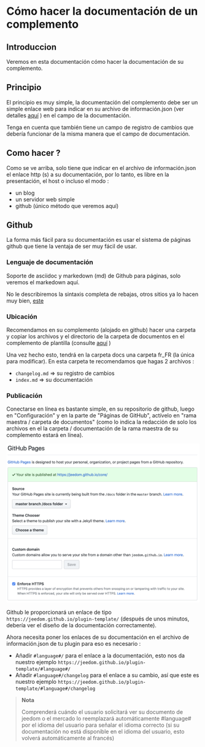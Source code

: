 # Cómo hacer la documentación de un complemento

## Introduccion

Veremos en esta documentación cómo hacer la documentación de su complemento.

## Principio

El principio es muy simple, la documentación del complemento debe ser un simple enlace web para indicar en su archivo de información.json (ver detalles [aquí](https://doc.jeedom.com/es_ES/dev/structure_info_json) ) en el campo de la documentación.

Tenga en cuenta que también tiene un campo de registro de cambios que debería funcionar de la misma manera que el campo de documentación.

## Como hacer ?

Como se ve arriba, solo tiene que indicar en el archivo de información.json el enlace http (s) a su documentación, por lo tanto, es libre en la presentación, el host o incluso el modo :

- un blog
- un servidor web simple
- github (único método que veremos aquí)

## Github

La forma más fácil para su documentación es usar el sistema de páginas github que tiene la ventaja de ser muy fácil de usar.

### Lenguaje de documentación

Soporte de asciidoc y markedown (md) de Github para páginas, solo veremos el markedown aquí.

No le describiremos la sintaxis completa de rebajas, otros sitios ya lo hacen muy bien, [este](https://guides.github.com/pdfs/markdown-cheatsheet-online.pdf)

### Ubicación

Recomendamos en su complemento (alojado en github) hacer una carpeta y copiar los archivos y el directorio de la carpeta de documentos en el complemento de plantilla (consulte [aquí](https://doc.jeedom.com/es_ES/dev/plugin_template) )

Una vez hecho esto, tendrá en la carpeta docs una carpeta fr_FR (la única para modificar). En esta carpeta te recomendamos que hagas 2 archivos :

- ``changelog.md`` => su registro de cambios
- ``index.md`` => su documentación

### Publicación

Conectarse en línea es bastante simple, en su repositorio de github, luego en "Configuración" y en la parte de "Páginas de GitHub", actívelo en "rama maestra / carpeta de documentos" (como lo indica la redacción de solo los archivos en el la carpeta / documentación de la rama maestra de su complemento estará en línea).

![doc-github](images/tutoDoc.png)

Github le proporcionará un enlace de tipo ``https://jeedom.github.io/plugin-template/`` (después de unos minutos, debería ver el diseño de la documentación correctamente).

Ahora necesita poner los enlaces de su documentación en el archivo de información.json de tu plugin para eso es necesario :

- Añadir ``#language#/`` para el enlace a la documentación, esto nos da nuestro ejemplo ``https://jeedom.github.io/plugin-template/#language#/``
- Añadir ``#language#/changelog`` para el enlace a su cambio, así que este es nuestro ejemplo ``https://jeedom.github.io/plugin-template/#language#/changelog``

> **Nota**
>
> Comprenderá cuándo el usuario solicitará ver su documento de jeedom o el mercado lo reemplazará automáticamente #language# por el idioma del usuario para señalar el idioma correcto (si su documentación no está disponible en el idioma del usuario, esto volverá automáticamente al francés)
